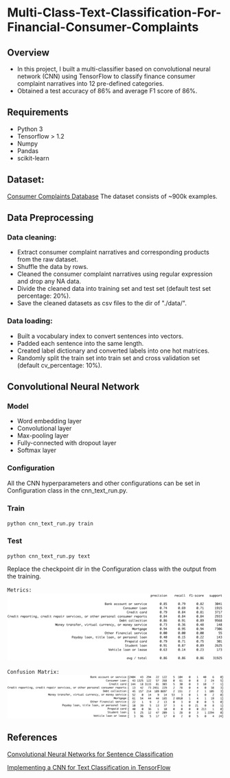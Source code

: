 # Multi-Class-Text-Classification-For-Financial-Consumer-Complaints
## Overview
- In this project, I built a multi-classifier based on convolutional neural network (CNN) using TensorFlow to classify finance consumer complaint narratives into 12 pre-defined categories. 
- Obtained a test accuracy of 86% and average F1 score of 86%.

## Requirements
- Python 3
- Tensorflow > 1.2
- Numpy
- Pandas
- scikit-learn

## Dataset:
[Consumer Complaints Database](https://www.kaggle.com/sebastienverpile/consumercomplaintsdata)
The dataset consists of ~900k examples.

## Data Preprocessing

### Data cleaning:
- Extract consumer complaint narratives and corresponding products from the raw dataset.
- Shuffle the data by rows.
- Cleaned the consumer complaint narratives using regular expression and drop any NA data.
- Divide the cleaned data into training set and test set (default test set percentage: 20%).
- Save the cleaned datasets as csv files to the dir of "./data/".

### Data loading:
- Built a vocabulary index to convert sentences into vectors.
- Padded each sentence into the same length.
- Created label dictionary and converted labels into one hot matrices.
- Randomly split the train set into train set and cross validation set (default cv_percentage: 10%).

## Convolutional Neural Network

### Model
- Word embedding layer
- Convolutional layer
- Max-pooling layer
- Fully-connected with dropout layer
- Softmax layer

### Configuration
  All the CNN hyperparameters and other configurations can be set in Configuration class in the cnn_text_run.py.

### Train
`python cnn_text_run.py train`

### Test
`python cnn_text_run.py text`

Replace the checkpoint dir in the Configuration class with the output from the training.

`Metrics:`
![alt text][logo1]

[logo1]: https://github.com/xiaojinhe/Multi-Class-Text-Classification-For-Financial-Consumer-Complaints/blob/master/metrics.png "Metrics"


`Confusion Matrix:`
![alt text][logo2]

[logo2]: https://github.com/xiaojinhe/Multi-Class-Text-Classification-For-Financial-Consumer-Complaints/blob/master/confusion.png "Confusion Matrix"

## References
[Convolutional Neural Networks for Sentence Classification](https://arxiv.org/abs/1408.5882)

[Implementing a CNN for Text Classification in TensorFlow](http://www.wildml.com/2015/12/implementing-a-cnn-for-text-classification-in-tensorflow/)
